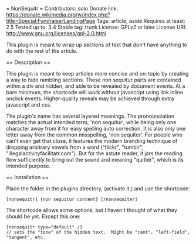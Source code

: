= NonSequitr =
Contributors: solo
Donate link: https://donate.wikimedia.org/w/index.php?title=Special:FundraiserLandingPage
Tags: article, aside
Requires at least: 2.5
Tested up to: 3.4
Stable tag: trunk
License: GPLv2 or later
License URI: http://www.gnu.org/licenses/gpl-2.0.html

This plugin is meant to wrap up sections of text that don't have anything to do with the rest of the article.

== Description ==

This plugin is meant to keep articles more concise and on-topic by creating a way to hide rambling sections.  These non sequitur parts are contained within a div and hidden, and able to be revealed by document events.  At a bare minimum, the shortcode will work without javascript using link inline onclick events.  Higher-quality reveals may be achieved through extra javascript and css.

The plugin's name has several layered meanings.  The pronounciation matches the actual intended term, 'non sequitur', while being only one character away from it for easy spelling auto correction.  It is also only one letter away from the common misspelling, 'non sequiter'.  For people who can't even get that close, it features the modern branding technique of dropping arbitrary vowels from a word ("flickr", "tumblr", "illegalactivityfacilitatr.com").  But for the astute reader, it jars the reading flow sufficiently to bring out the sound and meaning "quitter", which is its intended purpose.

== Installation ==

Place the folder in the plugins directory, (activate it,) and use the shortcode:

    [nonsequitr] {non sequitur content} [/nonsequiter]
    
The shortcode allows some options, but I haven't thought of what they should be yet.  Except this one:

    [nonsequitr type="default" /]
    // sets the "tone" of the hidden text.  Might be "rant", "left-field", "tangent", etc.

